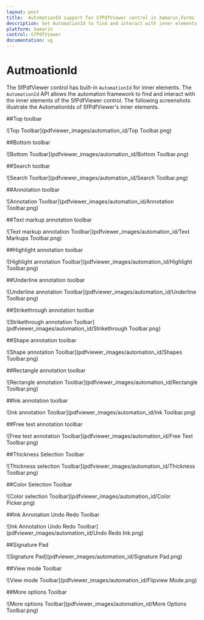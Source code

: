 ```yaml
---
layout: post
title:  AutomationId support for SfPdfViewer control in Xamarin.Forms | Syncfusion
description: Set AutomationId to find and interact with inner elements in SfPdfViewer.
platform: Xamarin
control: SfPdfViewer
documentation: ug
---
```


# AutmoationId

The SfPdfViewer control has built-in `AutomationId` for inner elements. The `AutomationId` API allows the automation framework to find and interact with the inner elements of the SfPdfViewer control. The following screenshots illustrate the AutomationIds of SfPdfViewer's inner elements. 

##Top toolbar

![Top Toolbar](pdfviewer_images/automation_id/Top Toolbar.png)

##Bottom toolbar

![Bottom Toolbar](pdfviewer_images/automation_id/Bottom Toolbar.png)

##Search toolbar

![Search Toolbar](pdfviewer_images/automation_id/Search Toolbar.png)

##Annotation toolbar

![Annotation Toolbar](pdfviewer_images/automation_id/Annotation Toolbar.png)

##Text markup annotation toolbar

![Text markup annotation Toolbar](pdfviewer_images/automation_id/Text Markups Toolbar.png)

##Highlight annotation toolbar

![Highlight annotation Toolbar](pdfviewer_images/automation_id/Highlight Toolbar.png)

##Underline annotation toolbar

![Underline annotation Toolbar](pdfviewer_images/automation_id/Underline Toolbar.png)

##Strikethrough annotation toolbar

![Strikethrough annotation Toolbar](pdfviewer_images/automation_id/Strikethrough Toolbar.png)

##Shape annotation toolbar

![Shape annotation Toolbar](pdfviewer_images/automation_id/Shapes Toolbar.png)

##Rectangle annotation toolbar

![Rectangle annotation Toolbar](pdfviewer_images/automation_id/Rectangle Toolbar.png)

##Ink annotation toolbar

![Ink annotation Toolbar](pdfviewer_images/automation_id/Ink Toolbar.png)

##Free text annotation toolbar

![Free text annotation Toolbar](pdfviewer_images/automation_id/Free Text Toolbar.png)

##Thickness Selection Toolbar

![Thickness selection Toolbar](pdfviewer_images/automation_id/Thickness Toolbar.png)

##Color Selection Toolbar

![Color selection Toolbar](pdfviewer_images/automation_id/Color Picker.png)

##Ink Annotation Undo Redo Toolbar

![Ink Annotation Undo Redo Toolbar](pdfviewer_images/automation_id/Undo Redo Ink.png)

##Signature Pad

![Signature Pad](pdfviewer_images/automation_id/Signature Pad.png)

##View mode Toolbar

![View mode Toolbar](pdfviewer_images/automation_id/Flipview Mode.png)

##More options Toolbar

![More options Toolbar](pdfviewer_images/automation_id/More Options Toolbar.png)